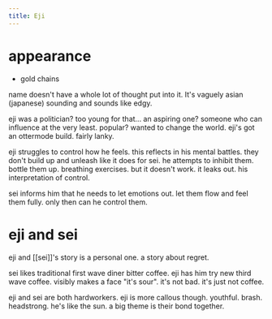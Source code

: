 ```yaml
---
title: Eji
---
```


# appearance
- gold chains

name doesn't have a whole lot of thought put into it. It's vaguely asian (japanese) sounding and sounds like edgy. 

eji was a politician? too young for that... an aspiring one? someone who can influence at the very least. popular? wanted to change the world.
eji's got an ottermode build. fairly lanky.

eji struggles to control how he feels. this reflects in his mental battles. they don't build up and unleash like it does for sei. he attempts to inhibit them. bottle them up. breathing exercises. but it doesn't work. it leaks out. his interpretation of control.

sei informs him that he needs to let emotions out. let them flow and feel them fully. only then can he control them. 

# eji and sei
eji and [[sei]]'s story is a personal one. a story about regret.

sei likes traditional first wave diner bitter coffee. eji has him try new third wave coffee. visibly makes a face "it's sour". it's not bad. it's just not coffee. 

eji and sei are both hardworkers. eji is more callous though. youthful. brash. headstrong. he's like the sun. a big theme is their bond together. 

